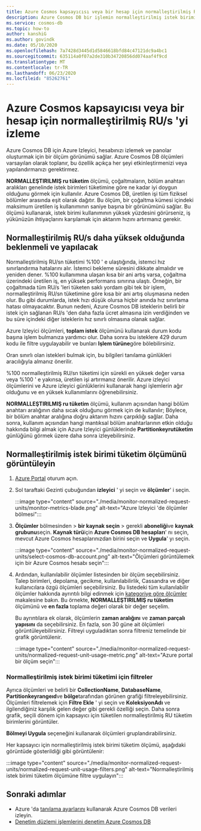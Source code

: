 ```yaml
---
title: Azure Cosmos kapsayıcısı veya bir hesap için normalleştirilmiş RU/s 'yi izleme
description: Azure Cosmos DB bir işlemin normalleştirilmiş istek birimi kullanımını nasıl izleyeceğinizi öğrenin. Bir Azure Cosmos DB hesabının sahipleri, hangi işlemlerin daha fazla istek birimi tükettiğini anlayabilir.
ms.service: cosmos-db
ms.topic: how-to
author: kanshiG
ms.author: govindk
ms.date: 05/10/2020
ms.openlocfilehash: 7a7428d3445d1d5846618bfd84c47121dc9a4bc1
ms.sourcegitcommit: 635114a0f07a2de310b34720856dd074aaf4f9cd
ms.translationtype: MT
ms.contentlocale: tr-TR
ms.lasthandoff: 06/23/2020
ms.locfileid: "85262761"
---
```

# <a name="how-to-monitor-normalized-rus-for-an-azure-cosmos-container-or-an-account"></a>Azure Cosmos kapsayıcısı veya bir hesap için normalleştirilmiş RU/s 'yi izleme

Azure Cosmos DB için Azure Izleyici, hesabınızı izlemek ve panolar oluşturmak için bir ölçüm görünümü sağlar. Azure Cosmos DB ölçümleri varsayılan olarak toplanır, bu özellik açıkça her şeyi etkinleştirmenizi veya yapılandırmanızı gerektirmez.

**NORMALLEŞTIRILMIŞ ru tüketim** ölçümü, çoğaltmaların, bölüm anahtarı aralıkları genelinde istek birimleri tüketimine göre ne kadar iyi doygun olduğunu görmek için kullanılır. Azure Cosmos DB, üretilen işi tüm fiziksel bölümler arasında eşit olarak dağıtır. Bu ölçüm, bir çoğaltma kümesi içindeki maksimum üretilen iş kullanımının saniye başına bir görünümünü sağlar. Bu ölçümü kullanarak, istek birimi kullanımının yüksek yüzdesini görürseniz, iş yükünüzün ihtiyaçlarını karşılamak için aktarım hızını artırmanız gerekir.

## <a name="what-to-expect-and-do-when-normalized-rus-is-higher"></a>Normalleştirilmiş RU/s daha yüksek olduğunda beklenmeli ve yapılacak

Normalleştirilmiş RU/sn tüketimi %100 ' e ulaştığında, istemci hız sınırlandırma hatalarını alır. İstemci bekleme süresini dikkate almalıdır ve yeniden dener. %100 kullanımına ulaşan kısa bir ani artış varsa, çoğaltma üzerindeki üretilen iş, en yüksek performans sınırına ulaştı. Örneğin, bir çoğaltmada tüm RU/s 'leri tüketen saklı yordam gibi tek bir işlem, normalleştirilmiş RU/sn tüketimine göre kısa bir ani artış oluşmasına neden olur. Bu gibi durumlarda, istek hızı düşük olursa hiçbir anında hız sınırlama hatası olmayacaktır. Bunun nedeni, Azure Cosmos DB isteklerin belirli bir istek için sağlanan RU/s 'den daha fazla ücret almasına izin verdiğinden ve bu süre içindeki diğer isteklerin hız sınırlı olmasına olanak sağlar.

Azure Izleyici ölçümleri, **toplam istek** ölçümünü kullanarak durum kodu başına işlem bulmanıza yardımcı olur. Daha sonra bu isteklere 429 durum kodu ile filtre uygulayabilir ve bunları **Işlem türüne**göre bölebilirsiniz.

Oran sınırlı olan istekleri bulmak için, bu bilgileri tanılama günlükleri aracılığıyla almanız önerilir.

%100 normalleştirilmiş RU/sn tüketimi için sürekli en yüksek değer varsa veya %100 ' e yakınsa, üretilen işi artırmanız önerilir. Azure izleyici ölçümlerini ve Azure izleyici günlüklerini kullanarak hangi işlemlerin ağır olduğunu ve en yüksek kullanımlarını öğrenebilirsiniz.

**NORMALLEŞTIRILMIŞ ru tüketim** ölçümü, kullanım açısından hangi bölüm anahtarı aralığının daha sıcak olduğunu görmek için de kullanılır; Böylece, bir bölüm anahtar aralığına doğru aktarım hızını çarpıklığı sağlar. Daha sonra, kullanım açısından hangi mantıksal bölüm anahtarlarının etkin olduğu hakkında bilgi almak için Azure Izleyici günlüklerinde **Partitionkeyrutüketim** günlüğünü görmek üzere daha sonra izleyebilirsiniz.

## <a name="view-the-normalized-request-unit-consumption-metric"></a>Normalleştirilmiş istek birimi tüketim ölçümünü görüntüleyin

1. [Azure Portal](https://portal.azure.com/) oturum açın.

2. Sol taraftaki Gezinti çubuğundan **izleyici** ' yi seçin ve **ölçümler**' i seçin.

   :::image type="content" source="./media/monitor-normalized-request-units/monitor-metrics-blade.png" alt-text="Azure Izleyici 'de ölçümler bölmesi":::

3. **Ölçümler** bölmesinden > **bir kaynak seçin** > gerekli **aboneliği**ve **kaynak grubunu**seçin. **Kaynak türü**için **Azure Cosmos DB hesapları**' nı seçin, mevcut Azure Cosmos hesaplarınızdan birini seçin ve **Uygula**' yı seçin.

   :::image type="content" source="./media/monitor-normalized-request-units/select-cosmos-db-account.png" alt-text="Ölçümleri görüntülemek için bir Azure Cosmos hesabı seçin":::

4. Ardından, kullanılabilir ölçümler listesinden bir ölçüm seçebilirsiniz. Talep birimleri, depolama, gecikme, kullanılabilirlik, Cassandra ve diğer kullanıcılara özgü ölçümleri seçebilirsiniz. Bu listedeki tüm kullanılabilir ölçümler hakkında ayrıntılı bilgi edinmek için [kategoriye göre ölçümler](monitor-cosmos-db-reference.md) makalesine bakın. Bu örnekte, **NORMALLEŞTIRILMIŞ ru tüketim** ölçümünü ve **en fazla** toplama değeri olarak bir değer seçelim.

   Bu ayrıntılara ek olarak, ölçümlerin **zaman aralığını** ve **zaman parçalı yapısını** da seçebilirsiniz. En fazla, son 30 güne ait ölçümleri görüntüleyebilirsiniz.  Filtreyi uyguladıktan sonra filtreniz temelinde bir grafik görüntülenir.

   :::image type="content" source="./media/monitor-normalized-request-units/normalized-request-unit-usage-metric.png" alt-text="Azure portal bir ölçüm seçin":::

### <a name="filters-for-normalized-request-unit-consumption"></a>Normalleştirilmiş istek birimi tüketimi için filtreler

Ayrıca ölçümleri ve belirli bir **CollectionName**, **DatabaseName**, **Partitionkeyrangeıd**ve **bölge**tarafından görünen grafiği filtreleyebilirsiniz. Ölçümleri filtrelemek için **Filtre Ekle** ' yi seçin ve **KoleksiyonAdı** ve ilgilendiğiniz karşılık gelen değer gibi gerekli özelliği seçin. Daha sonra grafik, seçili dönem için kapsayıcı için tüketilen normalleştirilmiş RU tüketim birimlerini görüntüler.  

**Bölmeyi Uygula** seçeneğini kullanarak ölçümleri gruplandırabilirsiniz.  

Her kapsayıcı için normalleştirilmiş istek birimi tüketim ölçümü, aşağıdaki görüntüde gösterildiği gibi görüntülenir:

:::image type="content" source="./media/monitor-normalized-request-units/normalized-request-unit-usage-filters.png" alt-text="Normalleştirilmiş istek birimi tüketim ölçümüne filtre uygulayın":::

## <a name="next-steps"></a>Sonraki adımlar

* Azure 'da [tanılama ayarlarını](cosmosdb-monitor-resource-logs.md) kullanarak Azure Cosmos DB verileri izleyin.
* [Denetim düzlemi işlemlerini denetim Azure Cosmos DB](audit-control-plane-logs.md)
